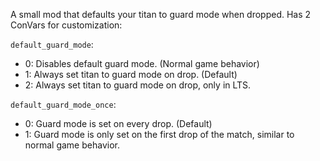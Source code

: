 A small mod that defaults your titan to guard mode when dropped. Has 2 ConVars for customization:

`default_guard_mode`:
- 0: Disables default guard mode. (Normal game behavior)
- 1: Always set titan to guard mode on drop. (Default)
- 2: Always set titan to guard mode on drop, only in LTS.

`default_guard_mode_once`:
- 0: Guard mode is set on every drop. (Default)
- 1: Guard mode is only set on the first drop of the match, similar to normal game behavior.